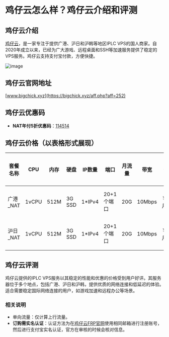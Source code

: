 # 鸡仔云怎么样？鸡仔云介绍和评测

## 鸡仔云介绍
[鸡仔云](https://bigchick.xyz/aff.php?aff=252)，是一家专注于提供广港、沪日和沪韩等地区IPLC VPS的国人商家。自2020年成立以来，已经为广大游戏、远程桌面和SSH等加速服务提供了稳定的VPS服务。鸡仔云支持支付宝付款，方便快捷。

![image](https://github.com/kilroy2086/jizaiyun/assets/157264460/9def438a-5ae9-4449-b755-ed8622c5d594)

## 鸡仔云官网地址
[www.bigchick.xyz](https://bigchick.xyz/aff.php?aff=252)

## 鸡仔云优惠码
- **NAT年付5折优惠码**：[114514](https://bigchick.xyz/aff.php?aff=252)

## 鸡仔云价格（以表格形式展现）

| 套餐名称     | CPU | 内存 | 硬盘 | IP数量 | 端口 | 月流量  | 带宽    | 价格   | 购买链接                                         |
|--------------|-----|------|------|--------|------|---------|---------|--------|--------------------------------------------------|
| 广港_NAT     | 1vCPU | 512M | 3G SSD | 1*IPv4 | 20+1个端口 | 20G     | 10Mbps  | ￥20/月 | [点击购买](https://bigchick.xyz/aff.php?aff=252&gid=1) |
| 沪日_NAT     | 1vCPU | 512M | 3G SSD | 1*IPv4 | 20+1个端口 | 20G     | 10Mbps  | ￥20/月 | [点击购买](https://bigchick.xyz/aff.php?aff=252&gid=1) |

## 鸡仔云评测
鸡仔云提供的IPLC VPS服务以其稳定的性能和优惠的价格受到用户好评。其服务器位于多个地点，包括广港、沪日和沪韩，提供优质的网络连接和低延迟的体验。适合需要稳定国际网络连接的用户，如游戏加速和远程办公等场景。

### 相关说明
- 单向流量：仅计算上行流量。
- **订购需实名认证**：认证方法为在[鸡仔云FRP官网](https://chickfrp.com/)使用相同邮箱进行注册账号，然后进行支付宝实名认证，官方在审核的时候会核对信息。


